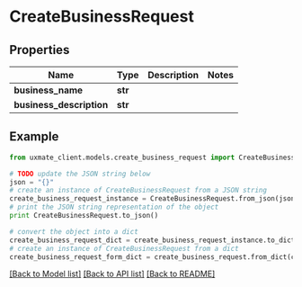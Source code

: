 # CreateBusinessRequest


## Properties
Name | Type | Description | Notes
------------ | ------------- | ------------- | -------------
**business_name** | **str** |  | 
**business_description** | **str** |  | 

## Example

```python
from uxmate_client.models.create_business_request import CreateBusinessRequest

# TODO update the JSON string below
json = "{}"
# create an instance of CreateBusinessRequest from a JSON string
create_business_request_instance = CreateBusinessRequest.from_json(json)
# print the JSON string representation of the object
print CreateBusinessRequest.to_json()

# convert the object into a dict
create_business_request_dict = create_business_request_instance.to_dict()
# create an instance of CreateBusinessRequest from a dict
create_business_request_form_dict = create_business_request.from_dict(create_business_request_dict)
```
[[Back to Model list]](../README.md#documentation-for-models) [[Back to API list]](../README.md#documentation-for-api-endpoints) [[Back to README]](../README.md)


